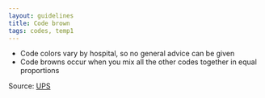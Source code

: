 ```yaml
---
layout: guidelines
title: Code brown
tags: codes, temp1
---
```


* Code colors vary by hospital, so no general advice can be given
* Code browns occur when you mix all the other codes together in equal proportions

Source: [UPS](https://en.wikipedia.org/wiki/Hospital_emergency_codes)